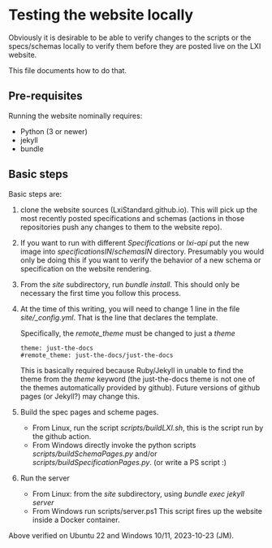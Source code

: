 # Testing the website locally

Obviously it is desirable to be able to verify changes to the 
scripts or the specs/schemas locally to verify them before
they are posted live on the LXI website.

This file documents how to do that.

## Pre-requisites

Running the website nominally requires:

* Python (3 or newer)
* jekyll
* bundle

## Basic steps

Basic steps are:

1. clone the website sources (LxiStandard.github.io).  This will pick up the
  most recently posted specifications and schemas (actions in those repositories
  push any changes to them to the website repo).

2. If you want to run with different *Specifications* or *lxi-api* put the new image 
  into *specificationsIN*/*schemasIN* directory.  Presumably you would only be doing 
  this if you want to verify the behavior of a new schema or specification 
  on the website rendering.

3. From the *site* subdirectory, run *bundle install*.  This should only be
   necessary the first time you follow this process.

5. At the time of this writing, you will need to change 1 line in the file  
  *site/_config.yml*.  That is the line that declares the template. 

    Specifically, the *remote_theme* must be changed to just a *theme*

    ```
    theme: just-the-docs
    #remote_theme: just-the-docs/just-the-docs
    ```
  
    This is basically required because Ruby/Jekyll in unable to find the 
    theme from the *theme* keyword (the just-the-docs theme is not one
    of the themes automatically provided by github).  Future versions of 
    github pages (or Jekyll?) may change this.
   
6. Build the spec pages and scheme pages.
    * From Linux, run the script *scripts/buildLXI.sh*, this is the script run
     by the github action.
    * From Windows directly invoke the
      python scripts *scripts/buildSchemaPages.py* and/or
      *scripts/buildSpecificationPages.py*. (or write a PS script :)

7. Run the server
     * From Linux: from the *site* subdirectory, using *bundle exec jekyll server*
     * From Windows run scripts/server.ps1
       This script fires up the website inside a Docker container.  

Above verified on Ubuntu 22 and Windows 10/11, 2023-10-23 (JM).